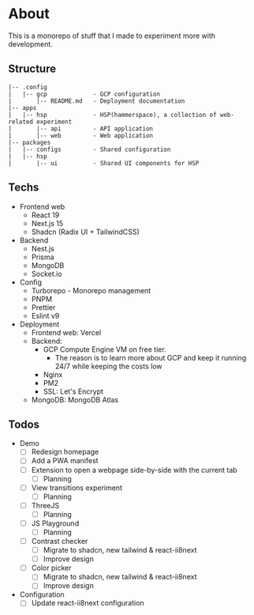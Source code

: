 # About

This is a monorepo of stuff that I made to experiment more with development.

## Structure

```
|-- .config
|   |-- gcp             - GCP configuration
|       |-- README.md   - Deployment documentation
|-- apps
|   |-- hsp             - HSP(hammerspace), a collection of web-related experiment
|       |-- api         - API application
|       |-- web         - Web application
|-- packages
|   |-- configs         - Shared configuration
|   |-- hsp
|       |-- ui          - Shared UI components for HSP
```

## Techs

- Frontend web
  - React 19
  - Next.js 15
  - Shadcn (Radix UI + TailwindCSS)
- Backend
  - Nest.js
  - Prisma
  - MongoDB
  - Socket.io
- Config
  - Turborepo - Monorepo management
  - PNPM
  - Prettier
  - Eslint v9
- Deployment
  - Frontend web: Vercel
  - Backend: 
    - GCP Compute Engine VM on free tier.
      - The reason is to learn more about GCP and keep it running 24/7 while keeping the costs low
    - Nginx
    - PM2
    - SSL: Let's Encrypt
  - MongoDB: MongoDB Atlas

## Todos

- Demo
  - [ ] Redesign homepage
  - [ ] Add a PWA manifest
  - [ ] Extension to open a webpage side-by-side with the current tab 
    - [ ] Planning
  - [ ] View transitions experiment
    - [ ] Planning
  - [ ] ThreeJS
    - [ ] Planning
  - [ ] JS Playground
    - [ ] Planning
  - [ ] Contrast checker
    - [ ] Migrate to shadcn, new tailwind & react-ii8next
    - [ ] Improve design
  - [ ] Color picker
    - [ ] Migrate to shadcn, new tailwind & react-ii8next
    - [ ] Improve design
- Configuration
  - [ ] Update react-ii8next configuration

